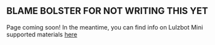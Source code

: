 ## BLAME BOLSTER FOR NOT WRITING THIS YET

Page coming soon! In the meantime, you can find info on Lulzbot Mini supported materials [here](https://www.lulzbot.com/store/printers/lulzbot-mini#:~:text=C%20(248%C2%B0F)-,Printing,-Print%20Surface%3A%20Heated)
